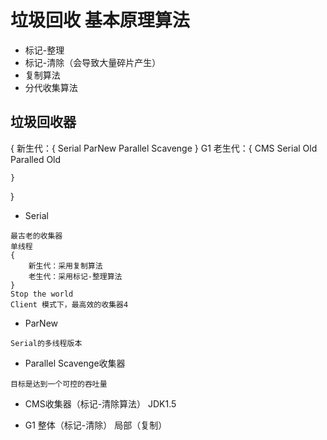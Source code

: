 # 垃圾回收 基本原理算法

+ 标记-整理
+ 标记-清除（会导致大量碎片产生）
+ 复制算法
+ 分代收集算法

## 垃圾回收器
{
    新生代：{
        Serial
        ParNew
        Parallel Scavenge
    }
    G1
    老生代：{
      CMS
      Serial Old
      Paralled Old

    }
}


+ Serial
```
最古老的收集器
单线程
{
    新生代：采用复制算法
    老生代：采用标记-整理算法
}
Stop the world
Client 模式下，最高效的收集器4
```

+ ParNew
```
Serial的多线程版本
```
+ Parallel Scavenge收集器

```
目标是达到一个可控的吞吐量
```

+ CMS收集器（标记-清除算法）
JDK1.5

+ G1
整体（标记-清除）
局部（复制）


























































































































































































































































































































































































































































































































































































































































































































































































































































































































































































































































































































































































































































































































































































































































































































































































































































































































































































































































































































































































































































































































































































































































































































































































































































































































































































































































































































































































































































































































































































































































































































































































































































































































































































































































































































































































































































































































































































































































































































































































































































































































































































































































































































































































































































































































































































































































































































































































































































































































































































































































































































































































































































































































































































































































































































































































































































































































































































































































































































































































































































































































































































































































































































































































































































































































































































































































































































































































































































































































































































































































































































































































































































































































































































































































































































































































































































































































































































































































































































































































































































































































































































































































































































































































































































































































































































































































































































































































































































































































































































































































































































































































































































































































































































































































































































































































































































































































































































































































































































































































































































































































































































































































































































































































































































































































































































































































































































































































































































































































































































































































































































































































































































































































































































































































































































































































































































































































































































































































































































































































































































































































































































































































































































































































































































































































































































































































































































































































































































































































































































































































































































































































































































































































































































































































































































































































































































































































































































































































































































































































































































































































































































































































































































































































































































































































































































































































































































































































































































































































































































































































































































































































































































































































































































































































































































































































































































































































































































































































































































































































































































































































































































































































































































































































































































































































































































































































































































































































































































































































































































































































































































































































































































































































































































































































































































































































































































































































































































































































































































































































































































































































































































































































































































































































































































































































































































































































































































































































































































































































































































































































































































































































































































































































































































































































































































































































































































































































































































































































































































































































































































































































































































































































































































































































































































































































































































































































































































































































































































































































































































































































































































































































































































































































































































































































































































































































































































































































































































































































































































































































































































































































































































































































































































































































































































































































































































































































































































































































































































































































































































































































































































































































































































































































































































































































































































































































































































































































































































































































































































































































































































































































































































































































































































































































































































































































































































































































































































































































































































































































































































































































































































































































































































































































































































































































































































































































































































































































































































































































































































































































































































































































































































































































































































































































































































































































































































































































































































































































































































































































































































































































































































































